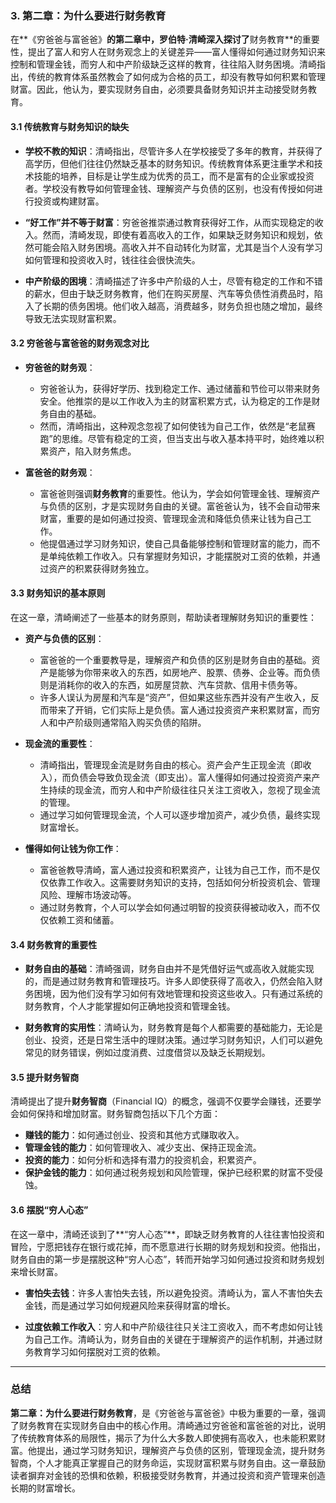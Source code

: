 ### 3. **第二章：为什么要进行财务教育**

在**《穷爸爸与富爸爸》**的第二章中，罗伯特·清崎深入探讨了**财务教育**的重要性，提出了富人和穷人在财务观念上的关键差异——富人懂得如何通过财务知识来控制和管理金钱，而穷人和中产阶级缺乏这样的教育，往往陷入财务困境。清崎指出，传统的教育体系虽然教会了如何成为合格的员工，却没有教导如何积累和管理财富。因此，他认为，要实现财务自由，必须要具备财务知识并主动接受财务教育。

#### 3.1 **传统教育与财务知识的缺失**

- **学校不教的知识**：清崎指出，尽管许多人在学校接受了多年的教育，并获得了高学历，但他们往往仍然缺乏基本的财务知识。传统教育体系更注重学术和技术技能的培养，目标是让学生成为优秀的员工，而不是富有的企业家或投资者。学校没有教导如何管理金钱、理解资产与负债的区别，也没有传授如何进行投资或构建财富。
  
- **“好工作”并不等于财富**：穷爸爸推崇通过教育获得好工作，从而实现稳定的收入。然而，清崎发现，即使有着高收入的工作，如果缺乏财务知识和规划，依然可能会陷入财务困境。高收入并不自动转化为财富，尤其是当个人没有学习如何管理和投资收入时，钱往往会很快流失。

- **中产阶级的困境**：清崎描述了许多中产阶级的人士，尽管有稳定的工作和不错的薪水，但由于缺乏财务教育，他们在购买房屋、汽车等负债性消费品时，陷入了长期的债务困境。他们收入越高，消费越多，财务负担也随之增加，最终导致无法实现财富积累。

#### 3.2 **穷爸爸与富爸爸的财务观念对比**

- **穷爸爸的财务观**：
  - 穷爸爸认为，获得好学历、找到稳定工作、通过储蓄和节俭可以带来财务安全。他推崇的是以工作收入为主的财富积累方式，认为稳定的工作是财务自由的基础。
  - 然而，清崎指出，这种观念忽视了如何使钱为自己工作，依然是“老鼠赛跑”的思维。尽管有稳定的工资，但当支出与收入基本持平时，始终难以积累资产，陷入财务焦虑。

- **富爸爸的财务观**：
  - 富爸爸则强调**财务教育**的重要性。他认为，学会如何管理金钱、理解资产与负债的区别，才是实现财务自由的关键。富爸爸认为，钱不会自动带来财富，重要的是如何通过投资、管理现金流和降低负债来让钱为自己工作。
  - 他提倡通过学习财务知识，使自己具备能够控制和管理财富的能力，而不是单纯依赖工作收入。只有掌握财务知识，才能摆脱对工资的依赖，并通过资产的积累获得财务独立。

#### 3.3 **财务知识的基本原则**

在这一章，清崎阐述了一些基本的财务原则，帮助读者理解财务知识的重要性：

- **资产与负债的区别**：
  - 富爸爸的一个重要教导是，理解资产和负债的区别是财务自由的基础。资产是能够为你带来收入的东西，如房地产、股票、债券、企业等。而负债则是消耗你的收入的东西，如房屋贷款、汽车贷款、信用卡债务等。
  - 许多人误认为房屋和汽车是“资产”，但如果这些东西并没有产生收入，反而带来了开销，它们实际上是负债。富人通过投资资产来积累财富，而穷人和中产阶级则通常陷入购买负债的陷阱。

- **现金流的重要性**：
  - 清崎指出，管理现金流是财务自由的核心。资产会产生正现金流（即收入），而负债会导致负现金流（即支出）。富人懂得如何通过投资资产来产生持续的现金流，而穷人和中产阶级往往只关注工资收入，忽视了现金流的管理。
  - 通过学习如何管理现金流，个人可以逐步增加资产，减少负债，最终实现财富增长。

- **懂得如何让钱为你工作**：
  - 富爸爸教导清崎，富人通过投资和积累资产，让钱为自己工作，而不是仅仅依靠工作收入。这需要财务知识的支持，包括如何分析投资机会、管理风险、理解市场波动等。
  - 通过财务教育，个人可以学会如何通过明智的投资获得被动收入，而不仅仅依赖工资和储蓄。

#### 3.4 **财务教育的重要性**

- **财务自由的基础**：清崎强调，财务自由并不是凭借好运气或高收入就能实现的，而是通过财务教育和管理技巧。许多人即使获得了高收入，仍然会陷入财务困境，因为他们没有学习如何有效地管理和投资这些收入。只有通过系统的财务教育，个人才能掌握如何正确地投资和管理金钱。

- **财务教育的实用性**：清崎认为，财务教育是每个人都需要的基础能力，无论是创业、投资，还是日常生活中的理财决策。通过学习财务知识，人们可以避免常见的财务错误，例如过度消费、过度借贷以及缺乏长期规划。

#### 3.5 **提升财务智商**

清崎提出了提升**财务智商**（Financial IQ）的概念，强调不仅要学会赚钱，还要学会如何保持和增加财富。财务智商包括以下几个方面：

- **赚钱的能力**：如何通过创业、投资和其他方式赚取收入。
- **管理金钱的能力**：如何管理收入、减少支出、保持正现金流。
- **投资的能力**：如何分析和选择有潜力的投资机会，积累资产。
- **保护金钱的能力**：如何通过税务规划和风险管理，保护已经积累的财富不受侵蚀。

#### 3.6 **摆脱“穷人心态”**

在这一章中，清崎还谈到了**“穷人心态”**，即缺乏财务教育的人往往害怕投资和冒险，宁愿把钱存在银行或花掉，而不愿意进行长期的财务规划和投资。他指出，财务自由的第一步是摆脱这种“穷人心态”，转而开始学习如何通过投资和财务规划来增长财富。

- **害怕失去钱**：许多人害怕失去钱，所以避免投资。清崎认为，富人不害怕失去金钱，而是通过学习如何规避风险来获得财富的增长。
  
- **过度依赖工作收入**：穷人和中产阶级往往只关注工资收入，而不考虑如何让钱为自己工作。清崎认为，财务自由的关键在于理解资产的运作机制，并通过财务教育学习如何摆脱对工资的依赖。

---

### 总结

**第二章：为什么要进行财务教育**，是《穷爸爸与富爸爸》中极为重要的一章，强调了财务教育在实现财务自由中的核心作用。清崎通过穷爸爸和富爸爸的对比，说明了传统教育体系的局限性，揭示了为什么大多数人即使拥有高收入，也未能积累财富。他提出，通过学习财务知识，理解资产与负债的区别，管理现金流，提升财务智商，个人才能真正掌握自己的财务命运，实现财富积累与财务自由。这一章鼓励读者摒弃对金钱的恐惧和依赖，积极接受财务教育，并通过投资和资产管理来创造长期的财富增长。